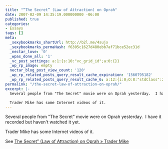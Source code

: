 ```yaml
---
title: "“The Secret” (Law of Attraction) on Oprah"
date: 2007-02-09 14:35:19.000000000 -06:00
published: true
categories:
- Essays
tags: []
meta:
  _sexybookmarks_shortUrl: http://b2l.me/4sujx
  _sexybookmarks_permaHash: f6305c1627d480ebb7af71bce52ec31d
  _nectar_love: '0'
  _wpas_done_all: '1'
  _vc_post_settings: a:1:{s:10:"vc_grid_id";a:0:{}}
  _wp_rp_image: empty
  nectar_blog_post_view_count: '120'
  _wp_rp_related_posts_query_result_cache_expiration: '1560795182'
  _wp_rp_related_posts_query_result_cache_6: a:12:{i:0;O:8:"stdClass":2:{s:7:"post_id";s:3:"156";s:5:"score";s:18:"28.718914810640555";}i:1;O:8:"stdClass":2:{s:7:"post_id";s:3:"178";s:5:"score";s:18:"28.354271697002858";}i:2;O:8:"stdClass":2:{s:7:"post_id";s:4:"1347";s:5:"score";s:18:"22.893623242011405";}i:3;O:8:"stdClass":2:{s:7:"post_id";s:3:"223";s:5:"score";s:18:"22.096457705195867";}i:4;O:8:"stdClass":2:{s:7:"post_id";s:3:"300";s:5:"score";s:17:"21.64390558231783";}i:5;O:8:"stdClass":2:{s:7:"post_id";s:2:"18";s:5:"score";s:17:"21.27649812816537";}i:6;O:8:"stdClass":2:{s:7:"post_id";s:3:"291";s:5:"score";s:17:"20.32914566890414";}i:7;O:8:"stdClass":2:{s:7:"post_id";s:4:"4954";s:5:"score";s:17:"18.72365979792263";}i:8;O:8:"stdClass":2:{s:7:"post_id";s:3:"370";s:5:"score";s:18:"18.301041610588214";}i:9;O:8:"stdClass":2:{s:7:"post_id";s:3:"209";s:5:"score";s:18:"18.301041610588214";}i:10;O:8:"stdClass":2:{s:7:"post_id";s:3:"604";s:5:"score";s:17:"16.08764777710917";}i:11;O:8:"stdClass":2:{s:7:"post_id";s:3:"296";s:5:"score";s:17:"16.08764777710917";}}
permalink: "/the-secret-law-of-attraction-on-oprah/"
excerpt: |-
  Several people from "The Secret" movie were on Oprah yesterday.  I have it recorded but haven't watched it yet.

  Trader Mike has some Internet videos of it.
---
```

<p>Several people from "The Secret" movie were on Oprah yesterday.  I have it recorded but haven't watched it yet.</p>
<p>Trader Mike has some Internet videos of it.</p>
<p>See <a href="http://tradermike.net/2007/02/the_secret_law_of_attraction_on_oprah/" rel="nofollow">The Secret” (Law of Attraction) on Oprah » Trader Mike</a></p>
